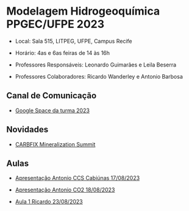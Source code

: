 # Modelagem Hidrogeoquímica PPGEC/UFPE 2023

- Local: Sala 515, LITPEG, UFPE, Campus Recife
- Horário: 4as e 6as feiras de 14 às 16h

- Professores Responsáveis: 
Leonardo Guimarães e Leila Beserra

- Professores Colaboradores:
Ricardo Wanderley e Antonio Barbosa

## Canal de Comunicação

- [Google Space da turma 2023](https://mail.google.com/mail/u/0/#chat/space/AAAAK1kxmlE)

## Novidades

- [CARBFIX Mineralization Summit](https://www.carbfix.com/mineralization-summit)

## Aulas

- [Apresentação Antonio CCS Cabiúnas 17/08/2023](https://github.com/leojnguimaraes/Modelagem_Hidrogeoquimica/blob/main/presentations/antonio/Apresenta%C3%A7%C3%A3o%20CCS%20Cabiunas%20em%2009-08-23.pdf)

- [Apresentação Antonio CO2 18/08/2023](https://github.com/leojnguimaraes/Modelagem_Hidrogeoquimica/blob/main/presentations/ricardo/Curso%20Geomec%C3%A2nica%20-%20Aula1.pdf)

- [Aula 1 Ricardo 23/08/2023](https://github.com/leojnguimaraes/Modelagem_Hidrogeoquimica/blob/main/presentations/ricardo/Curso%20Geomec%C3%A2nica%20-%20Aula1.pdf)
